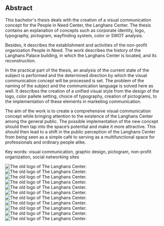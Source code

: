 ## Abstract

This bachelor's thesis deals with the creation of a visual communication concept for the People in Need Center, the Langhans Center. The thesis contains an explanation of concepts such as corporate identity, logo, typography, pictogram, wayfinding system, color or SWOT analysis.

Besides, it describes the establishment and activities of the non-profit organization People in Need. The work describes the history of the Langhans Palace building, in which the Langhans Center is located, and its reconstruction.

In the practical part of the thesis, an analysis of the current state of the subject is performed and the determined direction by which the visual communication concept will be processed is set. The problem of the naming of the subject and the communication language is solved here as well. It describes the creation of a unified visual style from the design of the logo, color pallete setting, choice of typography, creation of pictograms, to the implementation of these elements in marketing communication.

The aim of the work is to create a comprehensive visual communication concept while bringing attention to the existence of the Langhans Center among the general public. The possible implementation of the new concept should then tap into the space’s potential and make it more attractive. This should then lead to a shift in the public perception of the Langhans Center from being seen as a simple café to serving as a multifunctional space for professionals and ordinary people alike.

Key words: visual communication, graphic design, pictogram, non-profit organization, social networking sites

![The old logo of The Langhans Center.](./img-thesis/palac-langhans.jpg)
![The old logo of The Langhans Center.](./img-thesis/rekonstrukce.jpg)
![The old logo of The Langhans Center.](./img-thesis/soucasne-logo.png)
![The old logo of The Langhans Center.](./img-thesis/instagram-langhans.png)
![The old logo of The Langhans Center.](./img-thesis/facebook-langhans.png)
![The old logo of The Langhans Center.](./img-thesis/logo-final.png)
![The old logo of The Langhans Center.](./img-thesis/plakaty.jpg)
![The old logo of The Langhans Center.](./img-thesis/vznik-piktogramu.png)
![The old logo of The Langhans Center.](./img-thesis/piktogramy.png)
![The old logo of The Langhans Center.](./img-thesis/barevna-paleta.png)
![The old logo of The Langhans Center.](./img-thesis/soucasne-logo.png)
